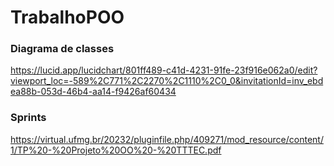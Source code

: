 # TrabalhoPOO
### Diagrama de classes
https://lucid.app/lucidchart/801ff489-c41d-4231-91fe-23f916e062a0/edit?viewport_loc=-589%2C771%2C2270%2C1110%2C0_0&invitationId=inv_ebdea88b-053d-46b4-aa14-f9426af60434

### Sprints
https://virtual.ufmg.br/20232/pluginfile.php/409271/mod_resource/content/1/TP%20-%20Projeto%20OO%20-%20TTTEC.pdf